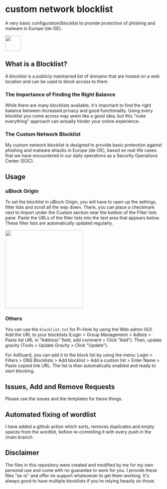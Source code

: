 # custom network blocklist

A very basic configuration/blocklist to provide protection of phishing and malware in Europe (de-DE).

<img src="https://i.imgur.com/ah8GB08.png" height="50px"/>

## What is a Blocklist?

A blocklist is a publicly maintained list of domains that are hosted on a web location and can be used to block access to them.

### The Importance of Finding the Right Balance

While there are many blocklists available, it's important to find the right balance between increased privacy and good functionality. Using every blocklist you come across may seem like a good idea, but this "nuke everything" approach can actually hinder your online experience.

### The Custom Network Blocklist

My custom network blocklist is designed to provide basic protection against phishing and malware attacks in Europe (de-DE), based on real-life cases that we have encountered in our daily operations as a Security Operations Center (SOC).

## Usage

### uBlock Origin

To set the blocklist in uBlock Origin, you will have to open up the settings, filter lists and scroll all the way down. There, you can place a checkmark next to Import under the Custom section near the bottom of the Filter lists pane. Paste the URLs of the filter lists into the text area that appears below. These filter lists are automatically updated regularly.

<img src="https://i.imgur.com/micR75O.png" height="250px"/>

### Others

You can use the `blocklist.txt` for Pi-Hole by using the Web admin GUI. Add the URL to your blocklists (Login > Group Management > Adlists > Paste list URL in "Address" field, add comment > Click "Add"). Then, update gravity (Tools > Update Gravity > Click "Update").

For AdGuard, you can add it to the block list by using the menu: Login > Filters > DNS Blocklists > Add blocklist > Add a custom list > Enter Name > Paste copied link URL. The list is then  automatically enabled and ready to start blocking.

## Issues, Add and Remove Requests

Please use the issues and the templates for these things.

## Automated fixing of wordlist

I have added a github action which sorts, removes duplicates and empty spaces from the wordlist, before re-commiting it with every push in the /main branch.

## Disclaimer
The files in this repository were created and modified by me for my own personal use and come with no guarantee to work for you. I provide these files "as-is" and offer no support whatsoever to get them working. It's always good to have multiple blocklists if you're relying heavily on those.
